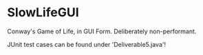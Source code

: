 # SlowLifeGUI
Conway's Game of Life, in GUI Form.  Deliberately non-performant.

JUnit test cases can be found under 'Deliverable5.java'!
